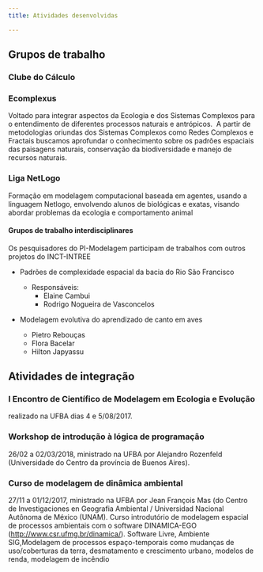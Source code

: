 ```yaml
---
title: Atividades desenvolvidas   

--- 
```


## Grupos de trabalho

### Clube do Cálculo 

### Ecomplexus
Voltado para integrar aspectos da Ecologia e dos Sistemas Complexos para o entendimento de diferentes processos naturais e antrópicos.  A partir de metodologias oriundas dos Sistemas Complexos como Redes Complexos e Fractais buscamos aprofundar o conhecimento sobre os padrões espaciais das paisagens naturais, conservação da biodiversidade e manejo de recursos naturais.

### Liga NetLogo
Formação em modelagem computacional baseada em agentes, usando a linguagem Netlogo, envolvendo alunos de biológicas e exatas, visando abordar problemas da ecologia e comportamento animal

#### Grupos de trabalho interdisciplinares
Os pesquisadores do PI-Modelagem participam de trabalhos com outros projetos do INCT-INTREE

+ Padrões de complexidade espacial da bacia do Rio São Francisco
  - Responsáveis:
    - Elaine Cambui
    - Rodrigo Nogueira de Vasconcelos 

+ Modelagem evolutiva do aprendizado de canto em aves
   - Pietro Rebouças
   - Flora Bacelar
   - Hilton Japyassu

## Atividades de integração

###  I Encontro de Científico de Modelagem em Ecologia e Evolução
realizado na UFBA dias 4 e 5/08/2017. 

### Workshop de introdução à lógica de programação
26/02 a 02/03/2018, ministrado na UFBA por Alejandro Rozenfeld (Universidade do Centro da província de Buenos Aires).

### Curso de modelagem de dinâmica ambiental
27/11 a 01/12/2017, ministrado na UFBA por Jean François Mas (do Centro de Investigaciones en Geografia Ambiental / Universidad Nacional Autônoma de México (UNAM). Curso introdutório de modelagem espacial de processos ambientais com o software DINAMICA-EGO (http://www.csr.ufmg.br/dinamica/). Software Livre, Ambiente SIG,Modelagem de processos espaço-temporais como mudanças de uso/coberturas da terra, desmatamento e crescimento urbano, modelos de renda, modelagem de incêndio


